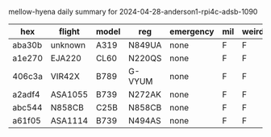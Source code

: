 mellow-hyena daily summary for 2024-04-28-anderson1-rpi4c-adsb-1090

|hex|flight|model|reg|emergency|mil|weirdo|
|--|--|--|--|--|--|--|
|aba30b|unknown|A319|N849UA|none|F|F|
|a1e270|EJA220|CL60|N220QS|none|F|F|
|406c3a|VIR42X|B789|G-VYUM|none|F|F|
|a2adf4|ASA1055|B739|N272AK|none|F|F|
|abc544|N858CB|C25B|N858CB|none|F|F|
|a61f05|ASA1114|B739|N494AS|none|F|F|
